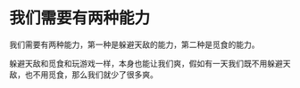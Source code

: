 # 我们需要有两种能力

我们需要有两种能力，第一种是躲避天敌的能力，第二种是觅食的能力。

躲避天敌和觅食和玩游戏一样，本身也能让我们爽，假如有一天我们既不用躲避天敌，也不用觅食，那么我们就少了很多爽。
